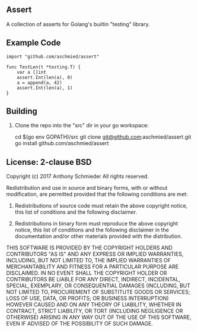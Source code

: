 ## Assert

A collection of asserts for Golang's builtin "testing" library.

## Example Code

    import "github.com/aschmied/assert"

    func TestLen(t *testing.T) {
        var a []int
        assert.Int(len(a), 0)
        a = append(a, 42)
        assert.Int(len(a), 1)
    }

## Building

1. Clone the repo into the "src" dir in your go workspace:

    cd $(go env GOPATH)/src
    git clone git@github.com:aschmied/assert.git
    go install github.com/aschmied/assert

## License: 2-clause BSD

Copyright (c) 2017 Anthony Schmieder
All rights reserved.

Redistribution and use in source and binary forms, with or without modification, are permitted provided that the following conditions are met:

1. Redistributions of source code must retain the above copyright notice, this list of conditions and the following disclaimer.

2. Redistributions in binary form must reproduce the above copyright notice, this list of conditions and the following disclaimer in the documentation and/or other materials provided with the distribution.

THIS SOFTWARE IS PROVIDED BY THE COPYRIGHT HOLDERS AND CONTRIBUTORS "AS IS" AND ANY EXPRESS OR IMPLIED WARRANTIES, INCLUDING, BUT NOT LIMITED TO, THE IMPLIED WARRANTIES OF MERCHANTABILITY AND FITNESS FOR A PARTICULAR PURPOSE ARE DISCLAIMED. IN NO EVENT SHALL THE COPYRIGHT HOLDER OR CONTRIBUTORS BE LIABLE FOR ANY DIRECT, INDIRECT, INCIDENTAL, SPECIAL, EXEMPLARY, OR CONSEQUENTIAL DAMAGES (INCLUDING, BUT NOT LIMITED TO, PROCUREMENT OF SUBSTITUTE GOODS OR SERVICES; LOSS OF USE, DATA, OR PROFITS; OR BUSINESS INTERRUPTION) HOWEVER CAUSED AND ON ANY THEORY OF LIABILITY, WHETHER IN CONTRACT, STRICT LIABILITY, OR TORT (INCLUDING NEGLIGENCE OR OTHERWISE) ARISING IN ANY WAY OUT OF THE USE OF THIS SOFTWARE, EVEN IF ADVISED OF THE POSSIBILITY OF SUCH DAMAGE.
